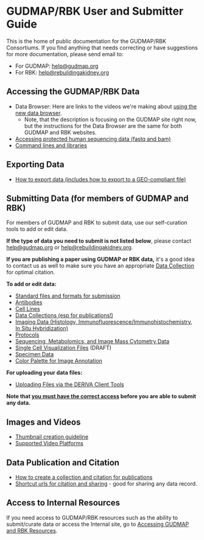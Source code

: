 # GUDMAP/RBK User and Submitter Guide

This is the home of public documentation for the GUDMAP/RBK Consortiums. If you find anything that needs correcting or have suggestions for more documentation, please send email to:

- For GUDMAP: [help@gudmap.org](mailto:help@gudmap.org)
- For RBK: [help@rebuildingakidney.org](mailto:help@rebuildingakidney.org)

## Accessing the GUDMAP/RBK Data 
- Data Browser: Here are links to the videos we're making about [using the new data browser](Using-the-GUDMAP-RBK-Data-Browser). 
  - Note, that the description is focusing on the GUDMAP site right now, but the instructions for the Data Browser are the same for both GUDMAP and RBK websites.
- [Accessing protected human sequencing data (fastq and bam)](https://github.com/informatics-isi-edu/gudmap-rbk/wiki/Accessing-human-sequencing-data)
- [Command lines and libraries](https://github.com/informatics-isi-edu/gudmap-rbk/wiki/Command-lines-and-libraries)

## Exporting Data
- [How to export data (includes how to export to a GEO-compliant file)](https://github.com/informatics-isi-edu/gudmap-rbk/wiki/Exporting-Data)

## Submitting Data (for members of GUDMAP and RBK)

For members of GUDMAP and RBK to submit data, use our self-curation tools to add or edit data. 

**If the type of data you need to submit is not listed below**, please contact [help@gudmap.org](help@gudmap.org) or [help@rebuildingakidney.org](help@rebuildingakidney.org). 

**If you are publishing a paper using GUDMAP or RBK data,** it's a good idea to contact us as well to make sure you have an appropriate [Data Collection](Submitting-Data-Collections) for optimal citation.

**To add or edit data:**
- [Standard files and formats for submission](Standard-file-formats-for-data-submission)
- [Antibodies](Submitting-Antibodies)
- [Cell Lines](Submitting-Cell-Lines)
- [Data Collections (esp for publications!)](Submitting-Data-Collections)
- [Imaging Data (Histology, Immunofluorescence/Immunohistochemistry, In Situ Hybridization)](Submitting-Specimen-Data)
- [Protocols](Submitting-Protocols)
- [Sequencing, Metabolomics, and Image Mass Cytometry Data](Submitting-Sequencing,-Metabolomics,-IMC-Data)
- [Single Cell Visualization Files](Submitting-Single-Cell-Visualization-Files) (DRAFT)
- [Specimen Data](Submitting-Specimen-Data)
- [Color Palette for Image Annotation](https://github.com/informatics-isi-edu/gudmap-rbk/wiki/Color-palette-for-annotating-histological-images)

**For uploading your data files:**
- [Uploading Files via the DERIVA Client Tools](Uploading-files-via-Deriva-client-tools)

**Note that [you must have the correct access](Accessing-GUDMAP-and-RBK-Resources) before you are able to submit any data.**

## Images and Videos
- [Thumbnail creation guideline](Thumbnail-creation-guideline)
- [Supported Video Platforms](Video-Players) 

## Data Publication and Citation 
- [How to create a collection and citation for publications](Data-publication-and-citation)
- [Shortcut urls for citation and sharing](Shortcut-URLs-for-citation-and-sharing) - good for sharing any data record.

## Access to Internal Resources

If you need access to GUDMAP/RBK resources such as the ability to submit/curate data or access the Internal site, go to [Accessing GUDMAP and RBK Resources](Accessing-GUDMAP-and-RBK-Resources).


